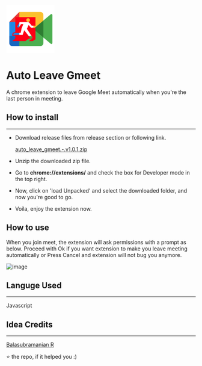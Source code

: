 <img alt="logo" src="logo.png">

# Auto Leave Gmeet

A chrome extension to leave Google Meet automatically when you're the last person in meeting.

## How to install

---

- Download release files from release section or following link.

	[auto_leave_gmeet.-.v1.0.1.zip](https://github.com/RoyalEagle73/Auto-Leave-Gmeet/releases/download/1.0.1/auto_leave_gmeet.-.v1.0.1.zip)

- Unzip the downloaded zip file.

- Go to **chrome://extensions/** and check the box for Developer mode in the top right.

- Now, click on 'load Unpacked' and select the downloaded folder, and now you're good to go.

- Voila, enjoy the extension now.

## How to use

When you join meet, the extension will ask permissions with a prompt as below. Proceed with Ok if you want extension to make you leave meeting automatically or Press Cancel and extension will not bug you anymore.

![image](https://user-images.githubusercontent.com/34307370/128574378-434210fc-db82-4b14-b359-b847cb2dda9c.png)


## Languge Used
---
Javascript

## Idea Credits

----

[Balasubramanian R](https://github.com/Cyberkid2311)

⭐ the repo, if it helped you :)

